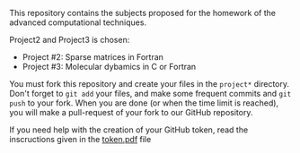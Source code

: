 This repository contains the subjects proposed for the homework of the
advanced computational techniques.

Project2 and Project3 is chosen:
- Project #2: Sparse matrices in Fortran
- Project #3: Molecular dybamics in C or Fortran

You must fork this repository and create your files in the `project*`
directory. Don't forget to `git add` your files, and make some frequent commits
and `git push` to your fork.
When you are done (or when the time limit is reached), you will make a pull-request
of your fork to our GitHub repository.

If you need help with the creation of your GitHub token, read the inscructions given in the [token.pdf](token.pdf) file

